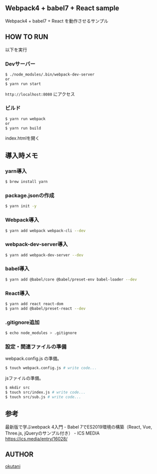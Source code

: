 ## Webpack4 + babel7 + React sample

Webpack4 + babel7 + React を動作させるサンプル

## HOW TO RUN

以下を実行

### Devサーバー

```bash
$ ./node_modules/.bin/webpack-dev-server
or
$ yarn run start
```

`http://localhost:8080` にアクセス

### ビルド

```bash
$ yarn run webpack
or
$ yarn run build
```

index.htmlを開く

## 導入時メモ

### yarn導入

```bash
$ brew install yarn
```

### package.jsonの作成

```bash
$ yarn init -y
```

### Webpack導入

```bash
$ yarn add webpack webpack-cli --dev
```

### webpack-dev-server導入

```bash
$ yarn add webpack-dev-server --dev
```

### babel導入

```bash
$ yarn add @babel/core @babel/preset-env babel-loader --dev
```

### React導入

```bash
$ yarn add react react-dom
$ yarn add @babel/preset-react --dev
```

### .gitignore追加

```bash
$ echo node_modules > .gitignore
```

### 設定・関連ファイルの準備

webpack.config.js の準備。

```bash
$ touch webpack.config.js # write code...
```

jsファイルの準備。

```bash
$ mkdir src
$ touch src/index.js # write code...
$ touch src/sub.js # write code...
```

## 参考

最新版で学ぶwebpack 4入門 - Babel 7でES2019環境の構築（React, Vue, Three.js, jQueryのサンプル付き） - ICS MEDIA https://ics.media/entry/16028/

## AUTHOR

[okutani](https://okutani.net/)

